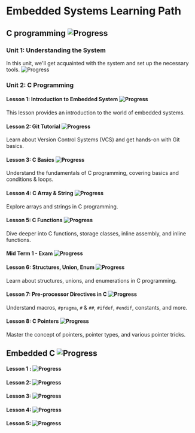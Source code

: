 # Embedded Systems Learning Path

## C programming ![Progress](https://progress-bar.dev/100/?title=completed)

### Unit 1: Understanding the System  

In this unit, we'll get acquainted with the system and set up the necessary tools. ![Progress](https://progress-bar.dev/100/?title=completed)

### Unit 2: C Programming

#### Lesson 1: Introduction to Embedded System ![Progress](https://progress-bar.dev/100/?title=completed) 

This lesson provides an introduction to the world of embedded systems.

#### Lesson 2: Git Tutorial ![Progress](https://progress-bar.dev/100/?title=completed)

Learn about Version Control Systems (VCS) and get hands-on with Git basics.

#### Lesson 3: C Basics ![Progress](https://progress-bar.dev/100/?title=completed)

Understand the fundamentals of C programming, covering basics and conditions & loops.

#### Lesson 4: C Array & String ![Progress](https://progress-bar.dev/100/?title=completed)

Explore arrays and strings in C programming.

#### Lesson 5: C Functions ![Progress](https://progress-bar.dev/100/?title=completed)

Dive deeper into C functions, storage classes, inline assembly, and inline functions.

#### Mid Term 1 - Exam ![Progress](https://progress-bar.dev/100/?title=completed)

#### Lesson 6: Structures, Union, Enum ![Progress](https://progress-bar.dev/100/?title=Completed)

Learn about structures, unions, and enumerations in C programming.

#### Lesson 7: Pre-processor Directives in C ![Progress](https://progress-bar.dev/100/?title=completed)

Understand macros, `#pragma`, `#` & `##`, `#ifdef`, `#endif`, constants, and more.

#### Lesson 8: C Pointers ![Progress](https://progress-bar.dev/100/?title=completed)

Master the concept of pointers, pointer types, and various pointer tricks.

## Embedded C ![Progress](https://progress-bar.dev/20/?title=in+progress)

#### Lesson 1 :   ![Progress](https://progress-bar.dev/100/?title=completed)

#### Lesson 2:    ![Progress](https://progress-bar.dev/0/?title=not+started)

#### Lesson 3:    ![Progress](https://progress-bar.dev/0/?title=not+started)

#### Lesson 4:    ![Progress](https://progress-bar.dev/0/?title=not+started)

#### Lesson 5:    ![Progress](https://progress-bar.dev/0/?title=not+started)
